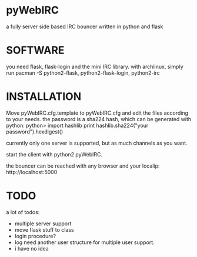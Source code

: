 # pyWebIRC
a fully server side based IRC bouncer written in python and flask

# SOFTWARE
you need 
flask, flask-login and the mini IRC library.
with archlinux, simply run
pacman -S python2-flask, python2-flask-login, python2-irc

# INSTALLATION
Move pyWebIRC.cfg.template to pyWebIRC.cfg and edit the files according to your needs.
the password is a sha224 hash, which can be generated with python:
python> import hashlib
        print hashlib.sha224("your password").hexdigest()

currently only one server is supported, but as much channels as you want.

start the client with 
python2 pyWebIRC. 

the bouncer can be reached with any browser and your localip:
http://localhost:5000

# TODO
a lot of todos:
- multiple server support 
- move flask stuff to class
- login procedure?
- log need another user structure for multiple user support.
- i have no idea

